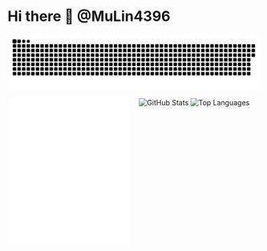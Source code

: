 # Hi there 👋 @MuLin4396

[//]: # (![]&#40;https://github.com/MuLin4396/MuLin4396/blob/main/Asset/A_FuNingNa.png&#41;)

![](https://github.com/MuLin4396/MuLin4396/blob/snake-output/github-contribution-grid-snake.svg)

[//]: # (![]&#40;https://github-readme-stats.vercel.app/api?username=MuLin4396&count_private=true&show_icons=true?theme=transparent&#41;)

[//]: # ()

[//]: # (![]&#40;https://github-readme-stats.vercel.app/api/top-langs/?username=MuLin4396&#41;)

[//]: # ()

[//]: # (![]&#40;https://github.com/MuLin4396/NCM-Card/blob/master/card.svg&#41;)

<!DOCTYPE html>
<html lang="zh">
<head>
<meta charset="UTF-8">
<title>个人GitHub统计</title>
<style>
  .container {
    display: flex;
    justify-content: space-between;
  }
  .left, .right {
    width: 48%;
  }
  .right img {
    width: 100%;
    margin-bottom: 1em; /* 添加一些间距 */
  }
</style>
</head>
<body>
<div class="container">
  <div class="left">
    <img src="https://github.com/MuLin4396/NCM-Card/blob/master/card.svg" alt="NCM Card">
  </div>
  <div class="right">
    <img src="https://github-readme-stats.vercel.app/api?username=MuLin4396&count_private=true&show_icons=true&theme=transparent" alt="GitHub Stats">
    <img src="https://github-readme-stats.vercel.app/api/top-langs/?username=MuLin4396" alt="Top Languages">
  </div>
</div>
</body>
</html>